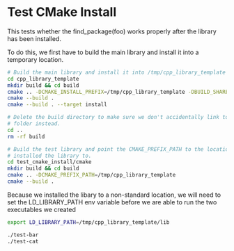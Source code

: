 # Test CMake Install

This tests whether the find_package(foo) works properly after the library has
been installed.

To do this, we first have to build the main library and install it into a
temporary location.

```Bash
# Build the main library and install it into /tmp/cpp_library_template
cd cpp_library_template
mkdir build && cd build
cmake .. -DCMAKE_INSTALL_PREFIX=/tmp/cpp_library_template -DBUILD_SHARED_LIBS:BOOL=TRUE
cmake --build .
cmake --build . --target install

# Delete the build directory to make sure we don't accidentally link to the build
# folder instead.
cd ..
rm -rf build

# Build the test library and point the CMAKE_PREFIX_PATH to the location we
# installed the library to.
cd test_cmake_install/cmake
mkdir build && cd build
cmake .. -DCMAKE_PREFIX_PATH=/tmp/cpp_library_template
cmake --build .

```

Because we installed the libary to a non-standard location, we will need to
set the LD_LIBRARY_PATH env variable before we are able to run the two executables
we created

```Bash
export LD_LIBRARY_PATH=/tmp/cpp_library_template/lib

./test-bar
./test-cat

```
